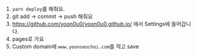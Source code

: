 1. `yarn deploy`를 해줘요.
2. git add -> commit -> push 해줘요 
3. https://github.com/yoon0u0/yoon0u0.github.io/ 에서 Settings에 들어갑니다.
4. pages로 가요
5. Custom domain에 `www.yoonseochoi.com`를 적고 save
